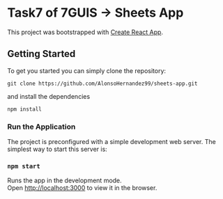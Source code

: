# Task7 of 7GUIS -> Sheets App

This project was bootstrapped with [Create React App](https://github.com/facebook/create-react-app).

## Getting Started
To get you started you can simply clone the repository:

```
git clone https://github.com/AlonsoHernandez99/sheets-app.git
```
and install the dependencies
```
npm install
```

### Run the Application

The project is preconfigured with a simple development web server. The simplest way to start this server is:

### `npm start`

Runs the app in the development mode.\
Open [http://localhost:3000](http://localhost:3000) to view it in the browser.